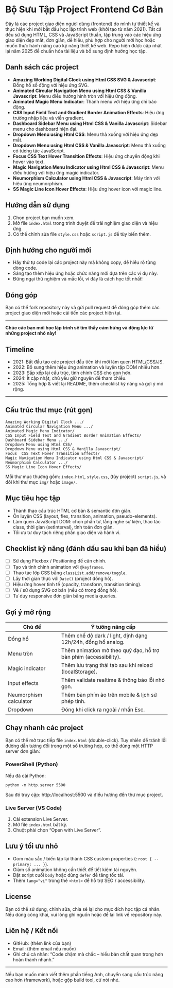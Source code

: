 
# Bộ Sưu Tập Project Frontend Cơ Bản

Đây là các project giao diện người dùng (frontend) do mình tự thiết kế và thực hiện khi mới bắt đầu học lập trình web (khởi tạo từ năm 2021). Tất cả đều sử dụng HTML, CSS và JavaScript thuần, tập trung vào các hiệu ứng giao diện đẹp mắt, đơn giản, dễ hiểu, phù hợp cho người mới học hoặc muốn thực hành nâng cao kỹ năng thiết kế web. Repo hiện được cập nhật lại năm 2025 để chuẩn hóa tài liệu và bổ sung định hướng học tập.


## Danh sách các project

- **Amazing Working Digital Clock using Html CSS SVG & Javascript**: Đồng hồ số động với hiệu ứng SVG.
- **Animated Circular Navigation Menu using Html CSS & Vanilla Javascript**: Menu điều hướng hình tròn với hiệu ứng động.
- **Animated Magic Menu Indicator**: Thanh menu với hiệu ứng chỉ báo động.
- **CSS Input Field Text and Gradient Border Animation Effects**: Hiệu ứng trường nhập liệu và viền gradient.
- **Dashboard Sidebar Menu using Html CSS & Vanilla Javascript**: Sidebar menu cho dashboard hiện đại.
- **Dropdown Menu using Html CSS**: Menu thả xuống với hiệu ứng đẹp mắt.
- **Dropdown Menu using Html CSS & Vanilla Javascript**: Menu thả xuống có tương tác JavaScript.
- **Focus CSS Text Hover Transition Effects**: Hiệu ứng chuyển động khi hover vào text.
- **Magic Navigation Menu Indicator using Html CSS & Javascript**: Menu điều hướng với hiệu ứng magic indicator.
- **Neumorphism Calculator using Html CSS & Javascript**: Máy tính với hiệu ứng neumorphism.
- **SS Magic Line Icon Hover Effects**: Hiệu ứng hover icon với magic line.


## Hướng dẫn sử dụng

1. Chọn project bạn muốn xem.
2. Mở file `index.html` trong trình duyệt để trải nghiệm giao diện và hiệu ứng.
3. Có thể chỉnh sửa file `style.css` hoặc `script.js` để tùy biến thêm.


## Định hướng cho người mới
- Hãy thử tự code lại các project này mà không copy, để hiểu rõ từng dòng code.
- Sáng tạo thêm hiệu ứng hoặc chức năng mới dựa trên các ví dụ này.
- Đừng ngại thử nghiệm và mắc lỗi, vì đây là cách học tốt nhất!

## Đóng góp
Bạn có thể fork repository này và gửi pull request để đóng góp thêm các project giao diện mới hoặc cải tiến các project hiện tại.

---

**Chúc các bạn mới học lập trình sẽ tìm thấy cảm hứng và động lực từ những project nhỏ này!**

## Timeline
- 2021: Bắt đầu tạo các project đầu tiên khi mới làm quen HTML/CSS/JS.
- 2022: Bổ sung thêm hiệu ứng animation và luyện tập DOM nhiều hơn.
- 2023: Sắp xếp lại cấu trúc, tinh chỉnh CSS cho gọn hơn.
- 2024: Ít cập nhật, chủ yếu giữ nguyên để tham chiếu.
- 2025: Tổng hợp & viết lại README, thêm checklist kỹ năng và gợi ý mở rộng.

---

## Cấu trúc thư mục (rút gọn)
```
Amazing Working Digital Clock .../
Animated Circular Navigation Menu .../
Animated Magic Menu Indicator/
CSS Input Field Text and Gradient Border Animation Effects/
Dashboard Sidebar Menu .../
Dropdown Menu using Html CSS/
Dropdown Menu using Html CSS & Vanilla Javascript/
Focus  CSS Text Hover Transition Effects/
Magic Navigation Menu Indicator using Html CSS & Javascript/
Neumorphism Calculator .../
SS Magic Line Icon Hover Effects/
```
Mỗi thư mục thường gồm: `index.html`, `style.css`, (tùy project) `script.js`, và đôi khi thư mục `img/` hoặc `image/`.

## Mục tiêu học tập
- Thành thạo cấu trúc HTML cơ bản & semantic đơn giản.
- Ôn luyện CSS (layout, flex, transition, animation, pseudo-elements).
- Làm quen JavaScript DOM: chọn phần tử, lắng nghe sự kiện, thao tác class, thời gian (setInterval), tính toán đơn giản.
- Tối ưu tư duy tách riêng phần giao diện và hành vi.

## Checklist kỹ năng (đánh dấu sau khi bạn đã hiểu)
- [ ] Sử dụng Flexbox / Positioning để căn chỉnh.
- [ ] Tạo và tinh chỉnh animation với `@keyframes`.
- [ ] Thao tác lớp CSS bằng `classList.add/remove/toggle`.
- [ ] Lấy thời gian thực với `Date()` (project đồng hồ).
- [ ] Hiệu ứng hover tinh tế (opacity, transform, transition timing).
- [ ] Vẽ / sử dụng SVG cơ bản (nếu có trong đồng hồ).
- [ ] Tư duy responsive đơn giản bằng media queries.

## Gợi ý mở rộng
| Chủ đề | Ý tưởng nâng cấp |
|--------|------------------|
| Đồng hồ | Thêm chế độ dark / light, định dạng 12h/24h, đồng hồ analog.| 
| Menu tròn | Thêm animation mở theo quỹ đạo, hỗ trợ bàn phím (accessibility).|
| Magic indicator | Thêm lưu trạng thái tab sau khi reload (localStorage).|
| Input effects | Thêm validate realtime & thông báo lỗi nhỏ gọn.|
| Neumorphism calculator | Thêm bàn phím ảo trên mobile & lịch sử phép tính.|
| Dropdown | Đóng khi click ra ngoài / nhấn Esc.|

## Chạy nhanh các project
Bạn có thể mở trực tiếp file `index.html` (double-click). Tuy nhiên để tránh lỗi đường dẫn tương đối trong một số trường hợp, có thể dùng một HTTP server đơn giản:

### PowerShell (Python)
Nếu đã cài Python:
```
python -m http.server 5500
```
Sau đó truy cập: http://localhost:5500 và điều hướng đến thư mục project.

### Live Server (VS Code)
1. Cài extension Live Server.
2. Mở file `index.html` bất kỳ.
3. Chuột phải chọn “Open with Live Server”.

## Lưu ý tối ưu nhỏ
- Gom màu sắc / biến lặp lại thành CSS custom properties (`:root { --primary: ... }`).
- Giảm số animation không cần thiết để tiết kiệm tài nguyên.
- Đặt script cuối `body` hoặc dùng `defer` để tăng tốc tải.
- Thêm `lang="vi"` trong thẻ `<html>` để hỗ trợ SEO / accessibility.

## License
Bạn có thể sử dụng, chỉnh sửa, chia sẻ lại cho mục đích học tập cá nhân. Nếu dùng công khai, vui lòng ghi nguồn hoặc để lại link về repository này.

## Liên hệ / Kết nối
- GitHub: (thêm link của bạn)
- Email: (thêm email nếu muốn)
- Ghi chú cá nhân: “Code chậm mà chắc – hiểu bản chất quan trọng hơn hoàn thành nhanh.”

---

Nếu bạn muốn mình viết thêm phần tiếng Anh, chuyển sang cấu trúc nâng cao hơn (framework), hoặc gộp build tool, cứ nói nhé.
